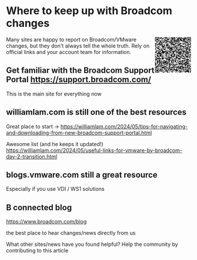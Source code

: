 # Where to keep up with Broadcom changes

<img align="right" width="100" height="100" src="https://github.com/arielsanchezmora/VMUG-Talks/blob/master/Where%20to%20keep%20up%20with%20Broadcom%20changes/github_broadcom_tips_link.png">

Many sites are happy to report on Broadcom/VMware changes, but they don't always tell the whole truth. Rely on official links and your account team for information.

## Get familiar with the Broadcom Support Portal https://support.broadcom.com/

This is the main site for everything now


## williamlam.com is still one of the best resources

Great place to start -> https://williamlam.com/2024/05/tips-for-navigating-and-downloading-from-new-broadcom-support-portal.html

Awesome list (and he keeps it updated!) https://williamlam.com/2024/05/useful-links-for-vmware-by-broadcom-day-2-transition.html


## blogs.vmware.com still a great resource

Especially if you use VDI / WS1 solutions


## B connected blog 
https://www.broadcom.com/blog

the best place to hear changes/news directly from us


What other sites/news have you found helpful? Help the community by contributing to this article
